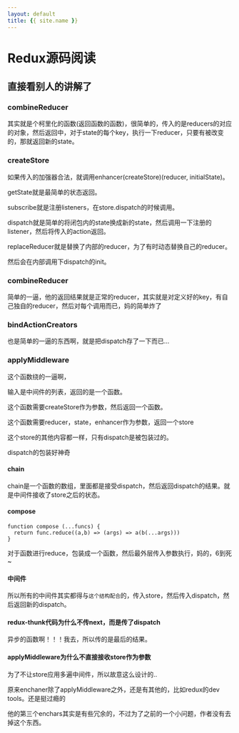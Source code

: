 ```yaml
---
layout: default
title: {{ site.name }}
---
```

# Redux源码阅读
## 直接看别人的讲解了
### combineReducer
其实就是个柯里化的函数(返回函数的函数)，很简单的，传入的是reducers的对应的对象，然后返回中，对于state的每个key，执行一下reducer，只要有被改变的，那就返回新的state。

### createStore
如果传入的加强器合法，就调用enhancer(createStore)(reducer, initialState)。

getState就是最简单的状态返回。

subscribe就是注册listeners，在store.dispatch的时候调用。

dispatch就是简单的将闭包内的state换成新的state，然后调用一下注册的listener，然后将传入的action返回。

replaceReducer就是替换了内部的reducer，为了有时动态替换自己的reducer。

然后会在内部调用下dispatch的init。

### combineReducer
简单的一逼，他的返回结果就是正常的reducer，其实就是对定义好的key，有自己独自的reducer，然后对每个调用而已，妈的简单炸了

### bindActionCreators
也是简单的一逼的东西啊，就是把dispatch存了一下而已...

### applyMiddleware
这个函数绕的一逼啊，

输入是中间件的列表，返回的是一个函数。

这个函数需要createStore作为参数，然后返回一个函数。

这个函数需要reducer，state，enhancer作为参数，返回一个store

这个store的其他内容都一样，只有dispatch是被包装过的。

dispatch的包装好神奇

#### chain
chain是一个函数的数组，里面都是接受dispatch，然后返回dispatch的结果。就是中间件接收了store之后的状态。

#### compose
```
function compose (...funcs) {
  return func.reduce((a,b) => (args) => a(b(...args)))
}
```

对于函数进行reduce，包装成一个函数，然后最外层传入参数执行，妈的，6到死~


#### 中间件
所以所有的中间件其实都得与`这个结构配合`的，传入store，然后传入dispatch，然后返回新的dispatch。

#### redux-thunk代码为什么不传next，而是传了dispatch
异步的函数啊！！！我去，所以传的是最后的结果。

#### applyMiddleware为什么不直接接收store作为参数
为了不让store应用多遍中间件，所以故意这么设计的..

原来enchaner除了applyMiddleware之外，还是有其他的，比如redux的dev tools。还是挺过瘾的

他的第三个enchars其实是有些冗余的，不过为了之前的一个小问题，作者没有去掉这个东西。
